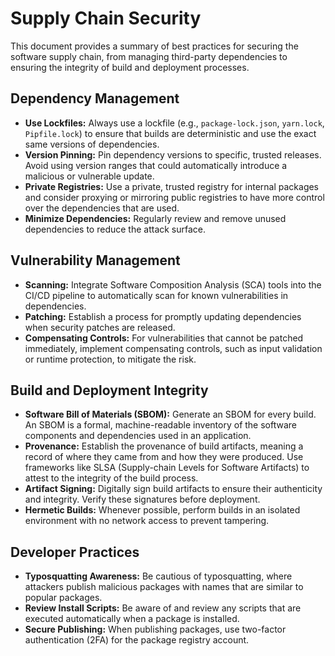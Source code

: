 # Supply Chain Security

This document provides a summary of best practices for securing the software supply chain, from managing third-party dependencies to ensuring the integrity of build and deployment processes.

## Dependency Management

- **Use Lockfiles:** Always use a lockfile (e.g., `package-lock.json`, `yarn.lock`, `Pipfile.lock`) to ensure that builds are deterministic and use the exact same versions of dependencies.
- **Version Pinning:** Pin dependency versions to specific, trusted releases. Avoid using version ranges that could automatically introduce a malicious or vulnerable update.
- **Private Registries:** Use a private, trusted registry for internal packages and consider proxying or mirroring public registries to have more control over the dependencies that are used.
- **Minimize Dependencies:** Regularly review and remove unused dependencies to reduce the attack surface.

## Vulnerability Management

- **Scanning:** Integrate Software Composition Analysis (SCA) tools into the CI/CD pipeline to automatically scan for known vulnerabilities in dependencies.
- **Patching:** Establish a process for promptly updating dependencies when security patches are released.
- **Compensating Controls:** For vulnerabilities that cannot be patched immediately, implement compensating controls, such as input validation or runtime protection, to mitigate the risk.

## Build and Deployment Integrity

- **Software Bill of Materials (SBOM):** Generate an SBOM for every build. An SBOM is a formal, machine-readable inventory of the software components and dependencies used in an application.
- **Provenance:** Establish the provenance of build artifacts, meaning a record of where they came from and how they were produced. Use frameworks like SLSA (Supply-chain Levels for Software Artifacts) to attest to the integrity of the build process.
- **Artifact Signing:** Digitally sign build artifacts to ensure their authenticity and integrity. Verify these signatures before deployment.
- **Hermetic Builds:** Whenever possible, perform builds in an isolated environment with no network access to prevent tampering.

## Developer Practices

- **Typosquatting Awareness:** Be cautious of typosquatting, where attackers publish malicious packages with names that are similar to popular packages.
- **Review Install Scripts:** Be aware of and review any scripts that are executed automatically when a package is installed.
- **Secure Publishing:** When publishing packages, use two-factor authentication (2FA) for the package registry account.
